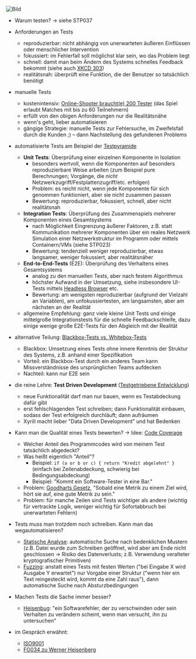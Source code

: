 ![Bild](https://dl.xyrillian.de/noises/stp-038-intro.png)

- Warum testen? -> siehe STP037

- Anforderungen an Tests
    - reproduzierbar: nicht abhängig von unerwarteten äußeren Einflüssen oder menschlicher Intervention
    - fokussiert: im Fehlerfall soll möglichst klar sein, wo das Problem liegt
    - schnell: damit man beim Ändern des Systems schnelles Feedback bekommt (siehe auch [XKCD 303](https://xkcd.com/303/))
    - realitätsnah: überprüft eine Funktion, die der Benutzer so tatsächlich benötigt

- manuelle Tests
    - kostenintensiv: [Online-Shooter braucht(e) 200 Tester](https://www.destructoid.com/apex-legends-qa-baton-rouge-layoffs-electronic-arts-ea/) (das Spiel erlaubt Matches mit bis zu 60 Teilnehmern)
    - erfüllt von den obigen Anforderungen nur die Realitätsnähe
    - wenn's geht, lieber automatisieren
    - gängige Strategie: manuelle Tests zur Fehlersuche, im Zweifelsfall durch die Kunden ;) &ndash; dann Nachstellung des gefundenen Problems

- automatisierte Tests am Beispiel der [Testpyramide](https://commons.wikimedia.org/w/index.php?title=File:Testing_Pyramid.png&oldid=731870968#/media/File:Testing_Pyramid.png)
    - **Unit Tests**: Überprüfung einer einzelnen Komponente in Isolation
        - besonders wertvoll, wenn die Komponenten auf besonders reproduzierbare Weise arbeiten (zum Beispiel pure Berechnungen; Vorgänge, die *nicht* Netzwerkzugriff/Festplattenzugriff/etc. erfolgen)
        - Problem: es reicht nicht, wenn jede Komponente für sich genommen funktioniert, aber sie nicht zusammen passen
        - Bewertung: reproduzierbar, fokussiert, schnell, aber nicht realitätsnah
    - **Integration Tests**: Überprüfung des Zusammenspiels mehrerer Komponenten eines Gesamtsystems
        - nach Möglichkeit Eingrenzung äußerer Faktoren, z.B. statt Kommunikation mehrerer Komponenten über ein reales Netzwerk Simulation einer Netzwerkstruktur im Programm oder mittels Containern/VMs (siehe STP023)
        - Bewertung: tendenziell weniger reproduzierbar, etwas langsamer, weniger fokussiert, aber realitätsnäher
    - **End-to-End-Tests** (E2E): Überprüfung des Verhaltens eines Gesamtsystems
        - analog zu den manuellen Tests, aber nach festem Algorithmus
        - höchster Aufwand in der Umsetzung, siehe insbesondere UI-Tests mittels [Headless Browser](https://en.wikipedia.org/w/index.php?title=Headless_browser&oldid=1106195952) etc.
        - Bewertung: am wenigsten reproduzierbar (aufgrund der Vielzahl an Variablen), am unfokussiertesten, am langsamsten, aber am nächsten an der Realität
    - allgemeine Empfehlung: ganz viele kleine Unit Tests und einige mittelgroße Integrationstests für die schnelle Feedbackschleife, dazu einige wenige große E2E-Tests für den Abgleich mit der Realität

- alternative Teilung: [Blackbox-Tests vs. Whitebox-Tests](https://de.wikipedia.org/w/index.php?title=Black-Box-Test&oldid=226194172)
    - Blackbox: Umsetzung eines Tests ohne innere Kenntnis der Struktur des Systems, z.B. anhand einer Spezifikation
    - Vorteil: ein Blackbox-Test durch ein anderes Team kann Missverständnisse des ursprünglichen Teams aufdecken
    - Nachteil: kann nur E2E sein

- die reine Lehre: **Test Driven Development** ([Testgetriebene Entwicklung](https://de.wikipedia.org/w/index.php?title=Testgetriebene_Entwicklung&oldid=230163162))
    - neue Funktionalität darf man nur bauen, wenn es Testabdeckung dafür gibt
    - erst fehlschlagenden Test schreiben; dann Funktionalität einbauen, sodass der Test erfolgreich durchläuft; dann aufräumen
    - Xyrill macht lieber "Data Driven Development" und hat Bedenken

- Kann man die Qualität eines Tests bewerten? -> Idee: [Code Coverage](https://en.wikipedia.org/w/index.php?title=Code_coverage&oldid=1143329859)
    - Welcher Anteil des Programmcodes wird von meinem Test tatsächlich abgedeckt?
    - Was heißt eigentlich "Anteil"?
        - Beispiel: `if (a or b or c) { return "Kredit abgelehnt" }` (einfach bei Zeilenabdeckung, schwierig bei Bedingungsabdeckung)
        - Beispiel: "Kommt ein Software-Tester in eine Bar."
    - Problem: [Goodharts Gesetz](https://de.wikipedia.org/w/index.php?title=Goodharts_Gesetz&oldid=229408892), "Sobald eine Metrik zu einem Ziel wird, hört sie auf, eine gute Metrik zu sein."
    - Problem: für manche Zeilen sind Tests wichtiger als andere (wichtig für vertrackte Logik, weniger wichtig für Sofortabbruch bei unerwarteten Fehlern)

- Tests muss man trotzdem noch schreiben. Kann man das wegautomatisieren?
    - [Statische Analyse](https://de.wikipedia.org/w/index.php?title=Statische_Code-Analyse&oldid=221804280): automatische Suche nach bedenklichen Mustern (z.B. Datei wurde zum Schreiben geöffnet, wird aber am Ende nicht geschlossen -> Risiko des Datenverlusts; z.B. Verwendung veralteter kryptografischer Primitiven)
    - [Fuzzing](https://de.wikipedia.org/w/index.php?title=Fuzzing&oldid=225194301): anstatt eines Tests mit festen Werten ("bei Eingabe X wird Ausgabe Y erwartet") nur Vorgabe einer Struktur ("wenn hier ein Text reingesteckt wird, kommt da eine Zahl raus"), dann automatische Suche nach Absturzbedingungen

- Machen Tests die Sache immer besser?
    - [Heisenbug](https://de.wikipedia.org/w/index.php?title=Heisenbug&oldid=227133176): "ein Softwarefehler, der zu verschwinden oder sein Verhalten zu verändern scheint, wenn man versucht, ihn zu untersuchen"

- im Gespräch erwähnt:
    - [ISO9001](https://de.wikipedia.org/wiki/ISO_9001)
    - [FG034 zu Werner Heisenberg](https://forschergeist.de/podcast/fg034-werner-heisenberg/)
